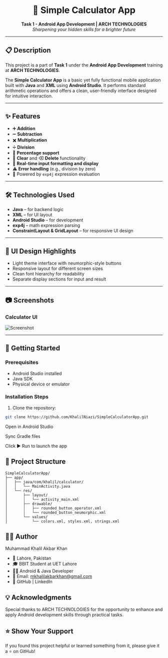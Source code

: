 <h1 align="center">📱 Simple Calculator App</h1>

<p align="center">
  <strong>Task 1 - Android App Development | ARCH TECHNOLOGIES</strong><br />
  <em>Sharpening your hidden skills for a brighter future</em>
</p>

---

## 📋 Description

This project is a part of **Task 1** under the **Android App Development** training at **ARCH TECHNOLOGIES**.

The **Simple Calculator App** is a basic yet fully functional mobile application built with **Java** and **XML** using **Android Studio**. It performs standard arithmetic operations and offers a clean, user-friendly interface designed for intuitive interaction.

---

## ✨ Features

- ➕ **Addition**
- ➖ **Subtraction**
- ✖️ **Multiplication**
- ➗ **Division**
- 💯 **Percentage support**
- 🧹 **Clear** and ⌫ **Delete** functionality
- 🔢 **Real-time input formatting and display**
- ⚠️ **Error handling** (e.g., division by zero)
- 🧮 Powered by `exp4j` expression evaluation

---

## 🛠️ Technologies Used

- **Java** – for backend logic
- **XML** – for UI layout
- **Android Studio** – for development
- **exp4j** – math expression parsing
- **ConstraintLayout & GridLayout** – for responsive UI design

---

## 📱 UI Design Highlights

- Light theme interface with neumorphic-style buttons
- Responsive layout for different screen sizes
- Clean font hierarchy for readability
- Separate display sections for input and result

---

## 📷 Screenshots

### Calculator UI

![Screenshot](https://github.com/user-attachments/assets/9cce2086-2a29-44e1-93e5-516cc847bc5f)

---

## 🚀 Getting Started

### Prerequisites

- Android Studio installed
- Java SDK
- Physical device or emulator

### Installation Steps

1. Clone the repository:

```bash
git clone https://github.com/KhalilNiazi/SimpleCalculatorApp.git
```
Open in Android Studio

Sync Gradle files

Click ▶️ Run to launch the app

📂 Project Structure
---
```
SimpleCalculatorApp/
├── app/
│   ├── java/com/khalil/calculator/
│   │   └── MainActivity.java
│   └── res/
│       ├── layout/
│       │   └── activity_main.xml
│       ├── drawable/
│       │   ├── rounded_button_operator.xml
│       │   └── rounded_button_neumorphic.xml
│       └── values/
│           └── colors.xml, styles.xml, strings.xml
```
🙋‍♂️ Author
---

Muhammad Khalil Akbar Khan
- 📍 Lahore, Pakistan
- 🎓 BBIT Student at UET Lahore
- 👨‍💻 Android & Java Developer
- 📧 Email: mkhalilakbarkhan@gmail.com
- 🔗 GitHub | LinkedIn

💡 Acknowledgments
---
Special thanks to ARCH TECHNOLOGIES for the opportunity to enhance and apply Android development skills through practical tasks.

⭐️ Show Your Support
---
If you found this project helpful or learned something from it, please give it a ⭐️ on GitHub!
